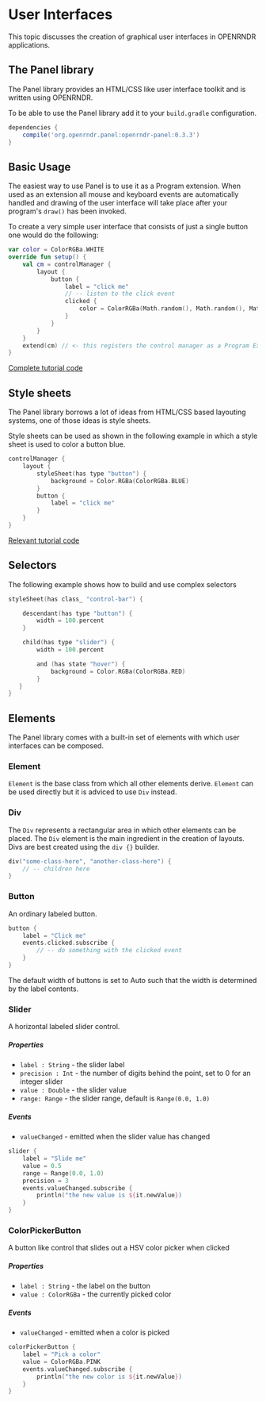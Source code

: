 # User Interfaces

This topic discusses the creation of graphical user interfaces in OPENRNDR applications.


## The Panel library

The Panel library provides an HTML/CSS like user interface toolkit and is written using OPENRNDR.

To be able to use the Panel library add it to your `build.gradle` configuration.

```groovy
dependencies {
    compile('org.openrndr.panel:openrndr-panel:0.3.3')
}
```

## Basic Usage

The easiest way to use Panel is to use it as a Program extension. When used as an extension all mouse and keyboard events are automatically handled and drawing of the user interface will take place after your program's `draw()` has been invoked. 

To create a very simple user interface that consists of just a single button one would do the following:

```kotlin
var color = ColorRGBa.WHITE
override fun setup() {
    val cm = controlManager {
        layout {
            button {
                label = "click me"
                // -- listen to the click event
                clicked {
                    color = ColorRGBa(Math.random(), Math.random(), Math.random())
                }
            }
        }
    }
    extend(cm) // <- this registers the control manager as a Program Extension
}
```
[Complete tutorial code](https://github.com/openrndr/openrndr-tutorials/blob/master/ui-001/src/main/kotlin/Example.kt)

## Style sheets

The Panel library borrows a lot of ideas from HTML/CSS based layouting systems, one of those ideas is style sheets.

Style sheets can be used as shown in the following example in which a style sheet is used to color a button blue.

```kotlin
controlManager {
    layout {
        styleSheet(has type "button") {
            background = Color.RGBa(ColorRGBa.BLUE)
        }
        button {
            label = "click me"
        }
    }
}
```
[Relevant tutorial code](https://github.com/openrndr/openrndr-tutorials/blob/master/ui-002/src/main/kotlin/Example.kt)


## Selectors

The following example shows how to build and use complex selectors

```kotlin
styleSheet(has class_ "control-bar") {

    descendant(has type "button") {
        width = 100.percent
    }

    child(has type "slider") {
        width = 100.percent

        and (has state "hover") {
            background = Color.RGBa(ColorRGBa.RED)
        }
   }
}
```

## Elements

The Panel library comes with a built-in set of elements with which user interfaces can be composed.

### Element
`Element` is the base class from which all other elements derive. `Element` can be used directly but it is adviced to use `Div` instead.


### Div

The `Div` represents a rectangular area in which other elements can be placed. The `Div` element is the main ingredient in the creation of layouts. Divs are best created using the `div {}` builder. 

```kotlin
div("some-class-here", "another-class-here") {
    // -- children here
}
```

### Button

An ordinary labeled button.

```kotlin
button { 
    label = "Click me"
    events.clicked.subscribe {
        // -- do something with the clicked event
    }
}
```
The default width of buttons is set to Auto such that the width is determined by the label contents.


### Slider 

A horizontal labeled slider control. 

##### Properties
 * `label : String` - the slider label
 * `precision : Int` - the number of digits behind the point, set to 0 for an integer slider
 * `value : Double` - the slider value
 * `range: Range` - the slider range, default is `Range(0.0, 1.0)`

##### Events
 * `valueChanged` - emitted when the slider value has changed
 
```kotlin
slider {
    label = "Slide me"
    value = 0.5
    range = Range(0.0, 1.0)
    precision = 3
    events.valueChanged.subscribe {
        println("the new value is ${it.newValue})
    }
}
```

### ColorPickerButton 
A button like control that slides out a HSV color picker when clicked

##### Properties
 * `label : String` - the label on the button
 * `value : ColorRGBa` - the currently picked color

##### Events
 * `valueChanged` - emitted when a color is picked
 
```kotlin 
colorPickerButton {
    label = "Pick a color"
    value = ColorRGBa.PINK
    events.valueChanged.subscribe {
        println("the new color is ${it.newValue})
    }
} 
```
